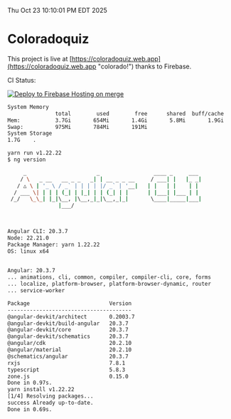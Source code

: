 Thu Oct 23 10:10:01 PM EDT 2025

# Coloradoquiz


This project is live at [https://coloradoquiz.web.app](https://coloradoquiz.web.app "colorado!") thanks to Firebase.

CI Status: 

[![Deploy to Firebase Hosting on merge](https://github.com/teamkushal/coloradoquiz/actions/workflows/firebase-hosting-merge.yml/badge.svg)](https://github.com/teamkushal/coloradoquiz/actions/workflows/firebase-hosting-merge.yml)

```bash
System Memory
               total        used        free      shared  buff/cache   available
Mem:           3.7Gi       654Mi       1.4Gi       5.8Mi       1.9Gi       3.1Gi
Swap:          975Mi       784Mi       191Mi
System Storage
1.7G	.
```
```bash
yarn run v1.22.22
$ ng version

     _                      _                 ____ _     ___
    / \   _ __   __ _ _   _| | __ _ _ __     / ___| |   |_ _|
   / △ \ | '_ \ / _` | | | | |/ _` | '__|   | |   | |    | |
  / ___ \| | | | (_| | |_| | | (_| | |      | |___| |___ | |
 /_/   \_\_| |_|\__, |\__,_|_|\__,_|_|       \____|_____|___|
                |___/
    


Angular CLI: 20.3.7
Node: 22.21.0
Package Manager: yarn 1.22.22
OS: linux x64
    

Angular: 20.3.7
... animations, cli, common, compiler, compiler-cli, core, forms
... localize, platform-browser, platform-browser-dynamic, router
... service-worker

Package                         Version
---------------------------------------
@angular-devkit/architect       0.2003.7
@angular-devkit/build-angular   20.3.7
@angular-devkit/core            20.3.7
@angular-devkit/schematics      20.3.7
@angular/cdk                    20.2.10
@angular/material               20.2.10
@schematics/angular             20.3.7
rxjs                            7.8.1
typescript                      5.8.3
zone.js                         0.15.0
Done in 0.97s.
yarn install v1.22.22
[1/4] Resolving packages...
success Already up-to-date.
Done in 0.69s.
```
